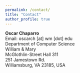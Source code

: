 ```yaml
---
permalink: /contact/
title: "Contact"
author_profile: true
---
```


**Oscar Chaparro**  
Email: oscarch [at] wm [dot] edu   
Department of Computer Science  
William & Mary  
McGlothlin-Street Hall 311  
251 Jamestown Rd.  
Williamsburg, VA 23185, USA  

